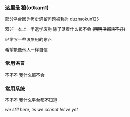 ### 这里是 狼(o0kam1)

部分平台因为历史遗留问题被称为 duzhaokun123

双非一本上一半退学废物 除了活着什么都不会 ~~(明明活都活不好)~~

<!-- 双非一本废物 ~~除了活着什么都不会~~ 明明活者都不会 -->

经常写一些没啥用的东西

希望能像他人一样自信

### 常用语言
不不不 我什么都不会

### 常用系统
不不不 我什么平台都不知道

<!-- _we still here, as we have not left yet_ -->

_we still here, as we cannot leave yet_

<!-- _we still here, as if we have not left yet_ -->
